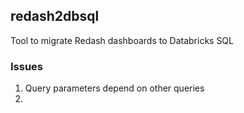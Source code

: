 ## redash2dbsql

Tool to migrate Redash dashboards to Databricks SQL

### Issues

1. Query parameters depend on other queries
2. 